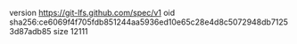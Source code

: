 version https://git-lfs.github.com/spec/v1
oid sha256:ce6069f4f705fdb851244aa5936ed10e65c28e4d8c5072948db71253d87adb85
size 12111
